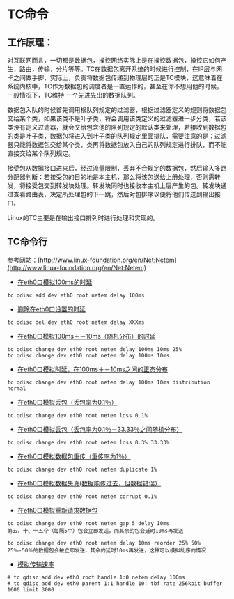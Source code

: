 # TC命令

## 工作原理：

对互联网而言，一切都是数据包，操控网络实际上是在操控数据包，操控它如何产生，路由，传输，分片等等。TC在数据包离开系统的时候进行控制，在IP层与网卡之间做手脚，实际上，负责将数据包传递到物理层的正是TC模块，这意味着在系统内核中，TC作为数据包的调度者是一直运作的，甚至在你不想用他的时候，一般情况下，TC维持 一个先进先出的数据队列。

数据包入队的时候首先调用根队列规定的过滤器，根据过滤器定义的规则将数据包交给某个类，如果该类不是叶子类，将会调用该类定义的过滤器进一步分类，若该类没有定义过滤器，就会交给包含他的队列规定的默认类来处理，若接收到数据包的类是叶子类，数据包将进入到叶子类的队列规定里面排队，需要注意的是：过滤器只能将数据包交给某个类，类再将数据包放入自己的队列规定进行排队，而不能直接交给某个队列规定。

接受包从数据接口进来后，经过流量限制，丢弃不合规定的数据包，然后输入多路分配器判断：若接受包的目的地是本主机，那么将该包送给上册处理，否则需转发，将接受包交到转发块处理。转发块同时也接收本主机上层产生的包。转发块通过查看路由表，决定所处理包的下一跳，然后对包排序以便将他们传送到输出接口。

Linux的TC主要是在输出接口排列时进行处理和实现的。

## TC命令行

参考网站：[http://www.linux-foundation.org/en/Net:Netem](http://www.linux-foundation.org/en/Net:Netem)

* [在eth0口模拟100ms的时延](http://www.linux-foundation.org/en/Net:Netem)

```
tc qdisc add dev eth0 root netem delay 100ms
```

* [删除在eth0口设置的时延](http://www.linux-foundation.org/en/Net:Netem)

```
tc qdisc del dev eth0 root netem delay XXXms
```

* [在eth0口模拟100ms＋－10ms（随机分布）的时延](http://www.linux-foundation.org/en/Net:Netem)

```
tc qdisc change dev eth0 root netem delay 100ms 10ms 25%
tc qdisc change dev eth0 root netem delay 100ms 10ms
```

* [在eth0口模拟时延，在100ms＋－10ms之间的正态分布](http://www.linux-foundation.org/en/Net:Netem)

```
tc qdisc change dev eth0 root netem delay 100ms 10ms distribution normal
```

* [在eth0口模拟丢包（丢包率为0.1％）](http://www.linux-foundation.org/en/Net:Netem)

```
tc qdisc change dev eth0 root netem loss 0.1%
```

* [在eth0口模拟丢包（丢包率为0.1％－33.33％之间随机分布）](http://www.linux-foundation.org/en/Net:Netem)

```
tc qdisc change dev eth0 root netem loss 0.3% 33.33%
```

* [在eth0口模拟数据包重传（重传率为1％）](http://www.linux-foundation.org/en/Net:Netem)

```
tc qdisc change dev eth0 root netem duplicate 1%
```

* [在eth0口模拟数据失真\(数据能传过去，但数据错误）](http://www.linux-foundation.org/en/Net:Netem)

```
tc qdisc change dev eth0 root netem corrupt 0.1%
```

* [在eth0口模拟重新请求数据包](http://www.linux-foundation.org/en/Net:Netem)

```
tc qdisc change dev eth0 root netem gap 5 delay 10ms 
第五、十、十五个（每隔5个）包会立即发送，而其余的包会延时10ms再发送
```

```
tc qdisc change dev eth0 root netem delay 10ms reorder 25% 50% 
25％-50％的数据包会被立即发送，其余的延时10ms再发送，这种可以模拟乱序的情况
```

* [模拟传输速率](http://www.linux-foundation.org/en/Net:Netem)

```
# tc qdisc add dev eth0 root handle 1:0 netem delay 100ms
# tc qdisc add dev eth0 parent 1:1 handle 10: tbf rate 256kbit buffer 1600 limit 3000
```



